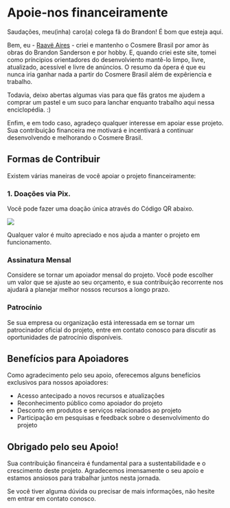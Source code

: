 # Apoie-nos financeiramente
Saudações, meu(inha) caro(a) colega fã do Brandon! É bom que esteja aqui. 

Bem, eu - [Raavë Aires](https://github.com/raave-aires/) - criei e mantenho o Cosmere Brasil por amor às obras do Brandon Sanderson e por hobby. E, quando criei este site, tomei como príncipios orientadores do desenvolviento mantê-lo limpo, livre, atualizado, acessível e livre de anúncios. O resumo da ópera é que eu nunca iria ganhar nada a partir do Cosmere Brasil além de expêriencia e trabalho.

Todavia, deixo abertas algumas vias para que fãs gratos me ajudem a comprar um pastel e um suco para lanchar enquanto trabalho aqui nessa enciclopédia. :)

Enfim, e em todo caso, agradeço qualquer interesse em apoiar esse projeto. Sua contribuição financeira me motivará e incentivará a continuar desenvolvendo e melhorando o Cosmere Brasil.

## Formas de Contribuir

Existem várias maneiras de você apoiar o projeto financeiramente:

### 1. Doações via Pix.
Você pode fazer uma doação única através do Código QR abaixo. 

![](./public/cartão-do-pix.svg)

Qualquer valor é muito apreciado e nos ajuda a manter o projeto em funcionamento.

### Assinatura Mensal
Considere se tornar um apoiador mensal do projeto. Você pode escolher um valor que se ajuste ao seu orçamento, e sua contribuição recorrente nos ajudará a planejar melhor nossos recursos a longo prazo.

### Patrocínio
Se sua empresa ou organização está interessada em se tornar um patrocinador oficial do projeto, entre em contato conosco para discutir as oportunidades de patrocínio disponíveis.

## Benefícios para Apoiadores

Como agradecimento pelo seu apoio, oferecemos alguns benefícios exclusivos para nossos apoiadores:

- Acesso antecipado a novos recursos e atualizações
- Reconhecimento público como apoiador do projeto
- Desconto em produtos e serviços relacionados ao projeto
- Participação em pesquisas e feedback sobre o desenvolvimento do projeto

## Obrigado pelo seu Apoio!

Sua contribuição financeira é fundamental para a sustentabilidade e o crescimento deste projeto. Agradecemos imensamente o seu apoio e estamos ansiosos para trabalhar juntos nesta jornada.

Se você tiver alguma dúvida ou precisar de mais informações, não hesite em entrar em contato conosco.